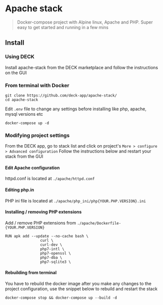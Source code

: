 # Apache stack

> Docker-compose project with Alpine linux, Apache and PHP. Super easy to get started and running in a few mins

## Install

### Using DECK

Install apache-stack from the DECK marketplace and follow the instructions on the GUI

### From terminal with Docker

```
git clone https://github.com/deck-app/apache-stack/
cd apache-stack
```

Edit `.env` file to change any settings before installing like php, apache, mysql versions etc

```
docker-compose up -d
```
### Modifying project settings
From the DECK app, go to stack list and click on project's `More > configure > Advanced configuration`
Follow the instructions below and restart your stack from the GUI

#### Edit Apache configuration

httpd.conf is located at `./apache/httpd.conf`

#### Editing php.in

PHP ini file is located at `./apache/php_ini/php{YOUR.PHP.VERSION}.ini`

#### Installing / removing PHP extensions

Add / remove PHP extensions from `./apache/Dockerfile-{YOUR.PHP.VERSION}`

```
RUN apk add --update --no-cache bash \
				curl \
				curl-dev \
				php7-intl \
				php7-openssl \
				php7-dba \
				php7-sqlite3 \
```

#### Rebuilding from terminal

You have to rebuild the docker image after you make any changes to the project configuration, use the snippet below to rebuild and restart the stack

```
docker-compose stop && docker-compose up --build -d
```
